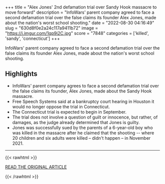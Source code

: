 +++
title = "Alex Jones' 2nd defamation trial over Sandy Hook massacre to move forward"
description = "InfoWars' parent company agreed to face a second defamation trial over the false claims its founder Alex Jones, made about the nation's worst school shooting."
date = "2022-08-30 04:16:49"
slug = "630d8f0e2a24c117a9411b72"
image = "https://i.imgur.com/1qp9i2C.jpg"
score = "7848"
categories = ['killed', 'sandy', 'connecticut']
+++

InfoWars' parent company agreed to face a second defamation trial over the false claims its founder Alex Jones, made about the nation's worst school shooting.

## Highlights

- InfoWars' parent company agrees to face a second defamation trial over the false claims its founder, Alex Jones, made about the Sandy Hook massacre.
- Free Speech Systems said at a bankruptcy court hearing in Houston it would no longer oppose the trial in Connecticut.
- The Connecticut trial is expected to begin in September.
- The trial does not involve a question of guilt or innocence, but rather, of damages, as the judge already determined that Jones is guilty.
- Jones was successfully sued by the parents of a 6-year-old boy who was killed in the massacre after he claimed that the shooting -- where 20 children and six adults were killed – didn't happen – in November 2021.

---

{{< rawhtml >}}
  <p class="article-category">
    <a target="_blank" href="https://abcnews.go.com/US/alex-jones-2nd-defamation-trial-sandy-hook-massacre/story?id=89015914">READ THE ORIGINAL ARTICLE</a>
  </p>
{{< /rawhtml >}}
